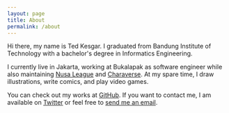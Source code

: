 ```yaml
---
layout: page
title: About
permalink: /about
---
```


Hi there, my name is Ted Kesgar. I graduated from Bandung Institute of Technology with a bachelor's degree in Informatics Engineering.

I currently live in Jakarta, working at Bukalapak as software engineer while also maintaining [Nusa League](https://www.nusaleague.com) and [Charaverse](https://www.charaverse.com). At my spare time, I draw illustrations, write comics, and play video games.

You can check out my works at [GitHub](https://github.com/tkesgar). If you want to contact me, I am available on [Twitter](https://twitter.com/tkesgar) or feel free to [send me an email](mailto:t.kesgar@outlook.com).
